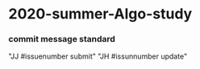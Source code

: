 # 2020-summer-Algo-study

### commit message standard
"JJ #issuenumber submit"
"JH #issunnumber update"
